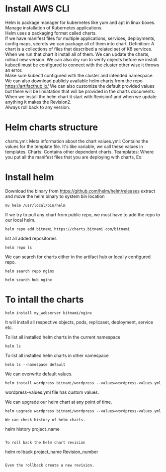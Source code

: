 # Install AWS CLI


Helm is package manager for kubernetes like yum and apt in linux boxes.  
Manage installation of Kubernetes applications.  
Helm uses a packaging format called charts.  
If we have manifest files for multiple applications, services, deployments, config maps, secrets we can package all of them into chart.
Definition: A chart is a collections of files that described a related set of K8 services.
When we run that chart it install all of them. 
We can update the charts, rollout new version.
We can also dry run to verify objects before we install.
kubectl must be configured to connect with the cluster other wise it throws an error.  
Make sure kubectl configured with the cluster and intended namespace.  
We can also download publicly available helm charts from the repo https://artifacthub.io/
We can also customize the default provided values but there will be limiatation that will be provided in the charts documents.  
When we install the helm chart it start with Revision1 and when we update anything it makes the Revision2.  
Always roll back to any version.  


# Helm charts structure

charts.yml:
	Meta information about the chart
values.yml: 
	Contains the values for the template file. It's like variable, we call these values in templates. 
Charts: 
	Contains other dependent charts. 
Teamplates: 
	Where you put all the manifest files that you are deploying with charts, Ex: 


# Install helm
Download the binary from https://github.com/helm/helm/releases
extract and move the helm binary to system bin location 
```
mv helm /usr/local/bin/helm
```

If we try to pull any chart from public repo, we must have to add the repo to our local helm. 
```
helm repo add bitnami https://charts.bitnami.com/bitnami
```

list all added repositories
```
helm repo ls
```

We can search for charts either in the artifact hub or locally configured repo. 
```
helm search repo nginx
```

```
helm search hub nginx
```


# To intall the charts

```
helm install my_webserver bitnami/nginx
```

It will install all respective objects, pods, replicaset, deployment, service etc.

To list all installed helm charts in the current namespace

```
helm ls
```

To list all installed helm charts in other namespace
```
helm ls --namespace default 
```

We can overwrite default values.  
```
helm install wordpress bitnami/wordpress --values=wordpress-values.yml
```

wordpress-values.yml file has custom values.  

We can upgrade our helm chart at any point of time.  
```
helm upgrade wordpress bitnami/wordpress --values=wordpress-values.yml 

We can check history of helm charts.  
```
helm history project_name
```

To roll back the helm chart revision
```
helm rollback project_name Revision_number
```

Even the rollback create a new revision.  

